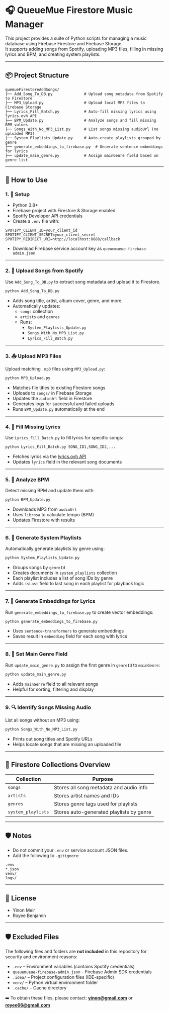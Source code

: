 
# 🎧 QueueMue Firestore Music Manager

This project provides a suite of Python scripts for managing a music database using Firebase Firestore and Firebase Storage.  
It supports adding songs from Spotify, uploading MP3 files, filling in missing lyrics and BPM, and creating system playlists.

---

## 📦 Project Structure

```
quemueFirestoreAddSongs/
├── Add_Song_To_DB.py              # Upload song metadata from Spotify to Firestore
├── MP3_Upload.py                  # Upload local MP3 files to Firebase Storage
├── Lyrics_Fill_Batch.py           # Auto-fill missing lyrics using lyrics.ovh API
├── BPM_Update.py                  # Analyze songs and fill missing BPM values
├── Songs_With_No_MP3_List.py      # List songs missing audioUrl (no uploaded MP3)
├── System_Playlists_Update.py     # Auto-create playlists grouped by genre
├── generate_embeddings_to_firebase.py  # Generate sentence embeddings for lyrics
├── update_main_genre.py           # Assign mainGenre field based on genre list
```

---

## 🚀 How to Use

### 1. 🔑 Setup

- Python 3.8+
- Firebase project with Firestore & Storage enabled
- Spotify Developer API credentials
- Create a `.env` file with:

```env
SPOTIPY_CLIENT_ID=your_client_id
SPOTIPY_CLIENT_SECRET=your_client_secret
SPOTIPY_REDIRECT_URI=http://localhost:8888/callback
```

- Download Firebase service account key as `queuemueue-firebase-admin.json`

---

### 2. 🎼 Upload Songs from Spotify

Use `Add_Song_To_DB.py` to extract song metadata and upload it to Firestore.

```bash
python Add_Song_To_DB.py
```

- Adds song title, artist, album cover, genre, and more.
- Automatically updates:
  - `songs` collection
  - `artists` and `genres`
  - Runs:
    - `System_Playlists_Update.py`
    - `Songs_With_No_MP3_List.py`
    - `Lyrics_Fill_Batch.py`

---

### 3. 📤 Upload MP3 Files

Upload matching `.mp3` files using `MP3_Upload.py`:

```bash
python MP3_Upload.py
```

- Matches file titles to existing Firestore songs
- Uploads to `songs/` in Firebase Storage
- Updates the `audioUrl` field in Firestore
- Generates logs for successful and failed uploads
- Runs `BPM_Update.py` automatically at the end

---

### 4. 📝 Fill Missing Lyrics

Use `Lyrics_Fill_Batch.py` to fill lyrics for specific songs:

```bash
python Lyrics_Fill_Batch.py SONG_ID1,SONG_ID2,...
```

- Fetches lyrics via the [lyrics.ovh API](https://lyrics.ovh/)
- Updates `lyrics` field in the relevant song documents

---

### 5. 🥁 Analyze BPM

Detect missing BPM and update them with:

```bash
python BPM_Update.py
```

- Downloads MP3 from `audioUrl`
- Uses `librosa` to calculate tempo (BPM)
- Updates Firestore with results

---

### 6. 🎵 Generate System Playlists

Automatically generate playlists by genre using:

```bash
python System_Playlists_Update.py
```

- Groups songs by `genreId`
- Creates documents in `system_playlists` collection
- Each playlist includes a list of song IDs by genre
- Adds `isLast` field to last song in each playlist for playback logic

---

### 7. 🧠 Generate Embeddings for Lyrics

Run `generate_embeddings_to_firebase.py` to create vector embeddings:

```bash
python generate_embeddings_to_firebase.py
```

- Uses `sentence-transformers` to generate embeddings
- Saves result in `embedding` field for each song with lyrics

---

### 8. 🧬 Set Main Genre Field

Run `update_main_genre.py` to assign the first genre in `genreId` to `mainGenre`:

```bash
python update_main_genre.py
```

- Adds `mainGenre` field to all relevant songs
- Helpful for sorting, filtering and display

---

### 9. 🔍 Identify Songs Missing Audio

List all songs without an MP3 using:

```bash
python Songs_With_No_MP3_List.py
```

- Prints out song titles and Spotify URLs
- Helps locate songs that are missing an uploaded file

---

## 📁 Firestore Collections Overview

| Collection          | Purpose                                  |
|--------------------|-------------------------------------------|
| `songs`            | Stores all song metadata and audio info  |
| `artists`          | Stores artist names and IDs              |
| `genres`           | Stores genre tags used for playlists     |
| `system_playlists` | Stores auto-generated playlists by genre |

---

## 🛡️ Notes

- Do not commit your `.env` or service account JSON files.
- Add the following to `.gitignore`:

```gitignore
.env
*.json
venv/
logs/
```

---

## 📜 License

- Yinon Meir
- Royee Benjamin

---

## 🛡️ Excluded Files

The following files and folders are **not included** in this repository for security and environment reasons:

- `.env` – Environment variables (contains Spotify credentials)
- `queuemueue-firebase-admin.json` – Firebase Admin SDK credentials
- `.idea/` – Project configuration files (IDE-specific)
- `venv/` – Python virtual environment folder
- `.cache/` – Cache directory

➡️ To obtain these files, please contact: **yinon@gmail.com** or **royee66@gmail.com**
